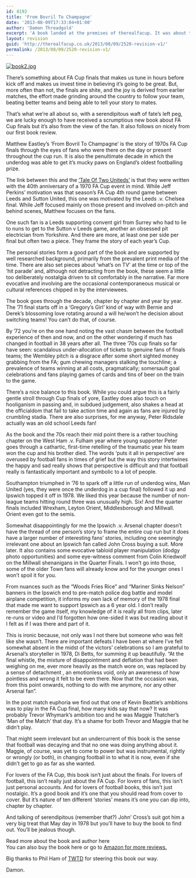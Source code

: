 ```yaml
---
id: 8192
title: 'From Bovril To Champagne'
date: '2013-08-09T17:33:04+01:00'
author: 'Damon Threadgold'
excerpt: 'A book landed at the premises of therealfacup. It was about the FA Cup. FA Cup finals of the ''70s to be precise. Leeds, Sunderland, Arsenal, Southampton and Ipswich et al. We ran our eye over it and this is what we thought.'
layout: revision
guid: 'http://therealfacup.co.uk/2013/08/09/2520-revision-v1/'
permalink: /2013/08/09/2520-revision-v1/
---
```


[![book2.jpg](http://lh4.ggpht.com/_3L4_Y2OBz2M/TGxneOpzDnI/AAAAAAAACY8/r9YIU4k1nfM/book2.jpg?imgmax=200)](http://lh4.ggpht.com/_3L4_Y2OBz2M/TGxneOpzDnI/AAAAAAAACY8/r9YIU4k1nfM/book2.jpg?imgmax=640)

There’s something about FA Cup finals that makes us tune in hours before kick off and makes us invest time in believing it’s going to be great. But, more often than not, the finals are shite, and the joy is derived from earlier matches, the effort made grinding around the country to follow your team, beating better teams and being able to tell your story to mates.

That’s what we’re all about so, with a serendipitous waft of fate’s left peg, we are lucky enough to have received a scrumptious new book about FA Cup finals but it’s also from the view of the fan. It also follows on nicely from our first book review.

Matthew Eastley’s ‘From Bovril To Champagne’ is the story of 1970s FA Cup finals through the eyes of fans who were there on the day or present throughout the cup run. It is also the penultimate decade in which the underdog was able to get it’s mucky paws on England’s oldest footballing prize.

The link between this and the [‘Tale Of Two Uniteds’](http://therealfacup.co.uk/2010/07/31/yellow-white/) is that they were written with the 40th anniversary of a 1970 FA Cup event in mind. While Jeff Perkins’ motivation was that season’s FA Cup 4th round game between Leeds and Sutton United, this one was motivated by the Leeds .v. Chelsea final. While Jeff focused mainly on those present and involved on-pitch and behind scenes, Matthew focuses on the fans.

One such fan is a Leeds supporting convent girl from Surrey who had to lie to nuns to get to the Sutton v Leeds game, another an obsessed pit electrician from Yorkshire. And there are more, at least one per side per final but often two a piece. They frame the story of each year’s Cup.

The personal stories form a good part of the book and are supported by well researched background, primarily from the prevalent print media of the time. There are also set pieces about ‘what’s on TV’ at the time or top of the ‘hit parade’ and, although not detracting from the book, these seem a little too deliberately nostalgia driven to sit comfortably in the narrative. Far more evocative and involving are the occasional contemporaneous musical or cultural references chipped in by the interviewees.

The book goes through the decade, chapter by chapter and year by year. The ’71 final starts off in a ‘Gregory’s Girl’ kind of way with Bernie and Derek’s blossoming love rotating around a will he/won’t he decision about switching teams! You can’t do that, of course.

By ’72 you’re on the one hand noting the vast chasm between the football experience of then and now, and on the other wondering if much has changed in football in 38 years after all. The three ’70s cup finals so far have seen: scandalous under-allocation of tickets to genuine fans of finals teams; the Wembley pitch is a disgrace after some short sighted money grabbing from the FA; gum chewing managers stalking the touchline; a prevalence of teams winning at all costs, pragmatically; somersault goal celebrations and fans playing games of cards and tins of beer on the train to the game.

There’s a nice balance to this book. While you could argue this is a fairly gentle stroll through Cup finals of yore, Eastley does also touch on hooliganism in passing and, in subdued judgement, also shakes a head at the officialdom that fail to take action time and again as fans are injured by crumbling stadia. There are also surprises, for me anyway, Peter Ridsdale actually was an old school Leeds fan!

As the book and the 70s reach their mid point there is a rather touching chapter on the West Ham .v. Fulham year where young supporter Peter goes through a cathartic, first-time retelling of the traumatic year his team won the cup and his brother died. The words ‘puts it all in perspective’ are overused by football fans in times of grief but the way this story intertwines the happy and sad really shows that perspective is difficult and that football really is fantastically important and symbolic to a lot of people.

Southampton triumphed in ’76 to spark off a little run of underdog wins, Man United (yes, they were once the underdog in a cup final) followed it up and Ipswich topped it off in 1978. We liked this year because the number of non-league teams hitting round three was unusually high. Six! And the quarter finals included Wrexham, Leyton Orient, Middlesborough and Millwall. Orient even got to the semis.

Somewhat disappointingly for me the Ipswich .v. Arsenal chapter doesn’t have the thread of one person’s story to frame the entire cup run but it does have a larger number of interesting fans’ stories, including one seemingly irrelevant one about an Ipswich fan called John Cross buying a suit. More later. It also contains some evocative tabloid player manipulation (dodgy photo opportunities) and some eye-witness comment from Colin Kriedwolf on the Millwall shenanigans in the Quarter Finals. I won’t go into those, some of the older Town fans will already know and for the younger ones I won’t spoil it for you.

From nuances such as the “Woods Fries Rice” and “Mariner Sinks Nelson” banners in the Ipswich end to pre-match police dog battle and model airplane competition, it informs my own lack of memory of the 1978 final that made me want to support Ipswich as a 6 year old. I don’t really remember the game itself, my knowledge of it is really all from clips, later re-runs or video and I’d forgotten how one-sided it was but reading about it I felt as if I was there and part of it.

This is ironic because, not only was I not there but someone who was felt like she wasn’t. There are important defeats I have been at where I’ve felt somewhat absent in the midst of the victors’ celebrations so I am grateful to Arsenal’s storyteller in 1978, Di Betts, for summing it up beautifully. “At the final whistle, the mixture of disappointment and deflation that had been weighing on me, ever more heavily as the match wore on, was replaced by a sense of detachment , an emotionless void, only an awareness of how pointless and wrong it felt to be even there. Now that the occasion was, from this point onwards, nothing to do with me anymore, nor any other Arsenal fan”.

In the post match euphoria we find out that one of Kevin Beattie’s ambitions was to play in the FA Cup final, how many kids say that now? It was probably Trevor Whymark’s ambition too and he was Maggie Thatcher’s ‘Man of the Match’ that day. It’s a shame for both Trevor and Maggie that he didn’t play.

That might seem irrelevant but an undercurrent of this book is the sense that football was decaying and that no one was doing anything about it. Maggie, of course, was yet to come to power but was instrumental, rightly or wrongly (or both), in changing football in to what it is now, even if she didn’t get to go as far as she wanted.

For lovers of the FA Cup, this book isn’t just about the finals. For lovers of football, this isn’t really just about the FA Cup. For lovers of fans, this isn’t just personal accounts. And for lovers of football books, this isn’t just nostalgic. It’s a good book and it’s one that you should read from cover to cover. But it’s nature of ten different ‘stories’ means it’s one you can dip into, chapter by chapter.

And talking of serendipitous (remember that?) John’ Cross’s suit got him a very big treat that May day in 1978 but you’ll have to buy the book to find out. You’ll be jealous though.

Read more about the book and author here  
You can also buy the book here or go to [Amazon for more reviews.](http://www.amazon.co.uk/product-reviews/1452005826/ref=dp_top_cm_cr_acr_txt?ie=UTF8&showViewpoints=1)

Big thanks to Phil Ham of [TWTD](http://www.twtd.co.uk) for steering this book our way.

Damon.